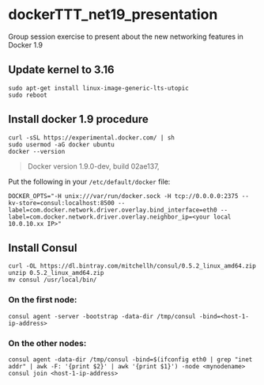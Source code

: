 # dockerTTT_net19_presentation
Group session exercise to present about the new networking features in Docker 1.9

## Update kernel to 3.16
```
sudo apt-get install linux-image-generic-lts-utopic
sudo reboot
```

## Install docker 1.9 procedure
```
curl -sSL https://experimental.docker.com/ | sh
sudo usermod -aG docker ubuntu
docker --version
```
  > Docker version 1.9.0-dev, build 02ae137, 

Put the following in your `/etc/default/docker` file:
```
DOCKER_OPTS="-H unix:///var/run/docker.sock -H tcp://0.0.0.0:2375 --kv-store=consul:localhost:8500 --label=com.docker.network.driver.overlay.bind_interface=eth0 --label=com.docker.network.driver.overlay.neighbor_ip=<your local 10.0.10.xx IP>"
```
    
## Install Consul 
```
curl -OL https://dl.bintray.com/mitchellh/consul/0.5.2_linux_amd64.zip
unzip 0.5.2_linux_amd64.zip
mv consul /usr/local/bin/
```
### On the first node:
```
consul agent -server -bootstrap -data-dir /tmp/consul -bind=<host-1-ip-address>
```

### On the other nodes:
```
consul agent -data-dir /tmp/consul -bind=$(ifconfig eth0 | grep "inet addr" | awk -F: '{print $2}' | awk '{print $1}') -node <mynodename>
consul join <host-1-ip-address>
```
